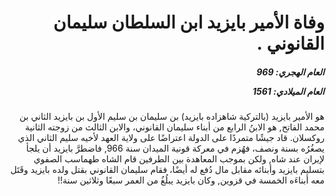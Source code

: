 <h1 dir="rtl">وفاة الأمير بايزيد ابن السلطان سليمان القانوني  .</h1>

<h5 dir="rtl">العام الهجري:  969

العام الميلادي: 1561

</h5>

<p dir="rtl">هو الأمير بايزيد (بالتركية شاهزاده بايزيد) بن سليمان بن سليم الأول بن بايزيد الثاني بن محمد الفاتح, هو الابنُ الرابع من أبناء سليمان القانوني، والابن الثالث من زوجته الثانية روكسلان. قاد جيشًا متمردًا على الدولة اعتراضًا على ولاية العهد لأخيه سليم الثاني الذي يصغُرُه بسنة ونصف، فهُزم في معركة قونية الميدان سنة 966, فاضطرَّ بايزيد أن يلجأ لإيران عند شاه, ولكن بموجب المعاهدة بين الطرفين قام الشاه طهماسب الصفوي بتسليم بايزيد وأبنائه مقابل مال دُفع له أيضًا، فقام سليمان القانوني بقتل ولده بايزيد وقَتَل معه أبناءَه الخمسة في قزوين, وكان بايزيد يبلُغُ من العمر سبعًا وثلاثين سنة!!</p></br>
